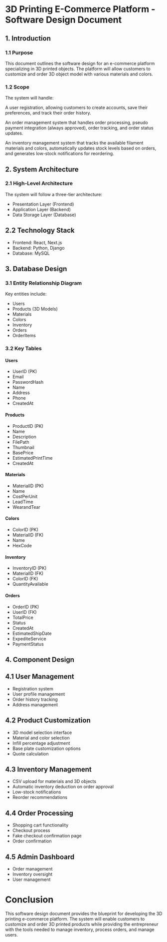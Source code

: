 # 3D Printing E-Commerce Platform - Software Design Document

## 1. Introduction

### 1.1 Purpose

This document outlines the software design for an e-commerce platform specializing in 3D printed objects. The platform will allow customers to customize and order 3D object model with various materials and colors.

### 1.2 Scope

The system will handle:

A user registration, allowing customers to create accounts, save their preferences, and track their order history.

An order management system that handles order processing, pseudo payment integration (always approved), order tracking, and order status updates.

An inventory management system that tracks the available filament materials and colors, automatically updates stock levels based on orders, and generates low-stock notifications for reordering.

## 2. System Architecture

### 2.1 High-Level Architecture

The system will follow a three-tier architecture:

- Presentation Layer (Frontend)
- Application Layer (Backend)
- Data Storage Layer (Database)

## 2.2 Technology Stack
+ Frontend: React, Next.js
+ Backend: Python, Django
+ Database: MySQL

## 3. Database Design

### 3.1 Entity Relationship Diagram

Key entities include:
+ Users
+ Products (3D Models)
+ Materials
+ Colors
+ Inventory
+ Orders
+ OrderItems

### 3.2 Key Tables

#### Users
+ UserID (PK)
+ Email
+ PasswordHash
+ Name
+ Address
+ Phone
+ CreatedAt

#### Products
+ ProductID (PK)
+ Name
+ Description
+ FilePath
+ Thumbnail
+ BasePrice
+ EstimatedPrintTime
+ CreatedAt
  
#### Materials
+ MaterialID (PK)
+ Name
+ CostPerUnit
+ LeadTime
+ WearandTear

#### Colors
+ ColorID (PK)
+ MaterialID (FK)
+ Name
+ HexCode

#### Inventory
+ InventoryID (PK)
+ MaterialID (FK)
+ ColorID (FK)
+ QuantityAvailable

#### Orders
+ OrderID (PK)
+ UserID (FK)
+ TotalPrice
+ Status
+ CreatedAt
+ EstimatedShipDate
+ ExpediteService
+ PaymentStatus


## 4. Component Design

## 4.1 User Management
+ Registration system
+ User profile management
+ Order history tracking
+ Address management

## 4.2 Product Customization
+ 3D model selection interface
+ Material and color selection
+ Infill percentage adjustment
+ Base plate customization options
+ Quote calculation
  
## 4.3 Inventory Management
+ CSV upload for materials and 3D objects
+ Automatic inventory deduction on order approval
+ Low-stock notifications
+ Reorder recommendations

## 4.4 Order Processing
+ Shopping cart functionality
+ Checkout process
+ Fake checkout confirmation page
+ Order confirmation

## 4.5 Admin Dashboard
+ Order management
+ Inventory oversight
+ User management


# Conclusion
This software design document provides the blueprint for developing the 3D printing e-commerce platform. The system will enable customers to customize and order 3D printed products while providing the entrepreneur with the tools needed to manage inventory, process orders, and manage users.


